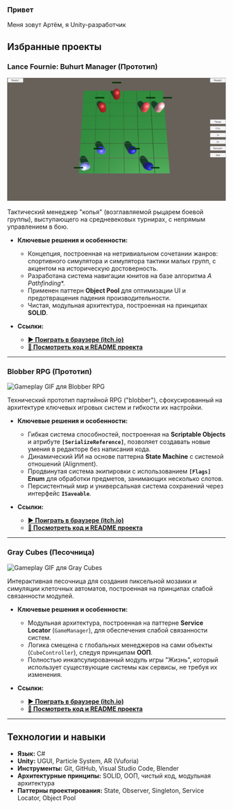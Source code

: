 ### Привет
Меня зовут Артём, я Unity-разработчик

## Избранные проекты

### Lance Fournie: Buhurt Manager (Прототип)

![Gameplay GIF для Lance Fournie](https://github.com/jing3r/jing3r/raw/main/LanceFournie.gif?raw=true)

Тактический менеджер "копья" (возглавляемой рыцарем боевой группы), выступающего на средневековых турнирах, с непрямым управлением в бою.

*   **Ключевые решения и особенности:**
    *   Концепция, построенная на нетривиальном сочетании жанров: спортивного симулятора и симулятора тактики малых групп, с акцентом на историческую достоверность.
    *   Разработана система навигации юнитов на базе алгоритма **A* Pathfinding**.
    *   Применен паттерн **Object Pool** для оптимизации UI и предотвращения падения производительности.
    *   Чистая, модульная архитектура, построенная на принципах **SOLID**.

*   **Ссылки:**
    *   [**▶️ Поиграть в браузере (itch.io)**](https://jing3r.itch.io/lance-fournie)
    *   [**📄 Посмотреть код и README проекта**](https://github.com/jing3r/LanceFournie)

---

### Blobber RPG (Прототип)

![Gameplay GIF для Blobber RPG](https://github.com/jing3r/jing3r/blob/main/Blobber.gif?raw=true)

Технический прототип партийной RPG ("blobber"), сфокусированный на архитектуре ключевых игровых систем и гибкости их настройки.

*   **Ключевые решения и особенности:**
    *   Гибкая система способностей, построенная на **Scriptable Objects** и атрибуте **`[SerializeReference]`**, позволяет создавать новые умения в редакторе без написания кода.
    *   Динамический ИИ на основе паттерна **State Machine** с системой отношений (Alignment).
    *   Продвинутая система экипировки с использованием **`[Flags]` Enum** для обработки предметов, занимающих несколько слотов.
    *   Персистентный мир и универсальная система сохранений через интерфейс **`ISaveable`**.

*   **Ссылки:**
    *   [**▶️ Поиграть в браузере (itch.io)**](https://jing3r.itch.io/blobber)
    *   [**📄 Посмотреть код и README проекта**](https://github.com/jing3r/Blobber)

---

### Gray Cubes (Песочница)

![Gameplay GIF для Gray Cubes](https://github.com/jing3r/jing3r/blob/main/GrayCubes.gif?raw=true)

Интерактивная песочница для создания пиксельной мозаики и симуляции клеточных автоматов, построенная на принципах слабой связанности модулей.

*   **Ключевые решения и особенности:**
    *   Модульная архитектура, построенная на паттерне **Service Locator** (`GameManager`), для обеспечения слабой связанности систем.
    *   Логика смещена с глобальных менеджеров на сами объекты (`CubeController`), следуя принципам **ООП**.
    *   Полностью инкапсулированный модуль игры "Жизнь", который использует существующие системы как сервисы, не требуя их изменения.

*   **Ссылки:**
    *   [**▶️ Поиграть в браузере (itch.io)**](https://jing3r.itch.io/graycubes)
    *   [**📄 Посмотреть код и README проекта**](https://github.com/jing3r/GrayCubes)

---

## Технологии и навыки

*   **Язык:** C#
*   **Unity:** UGUI, Particle System, AR (Vuforia)
*   **Инструменты:** Git, GitHub, Visual Studio Code, Blender
*   **Архитектурные принципы:** SOLID, ООП, чистый код, модульная архитектура
*   **Паттерны проектирования:** State, Observer, Singleton, Service Locator, Object Pool



<!--
**jing3r/jing3r** is a ✨ _special_ ✨ repository because its `README.md` (this file) appears on your GitHub profile.

Here are some ideas to get you started:

- 🔭 I’m currently working on ...
- 🌱 I’m currently learning ...
- 👯 I’m looking to collaborate on ...
- 🤔 I’m looking for help with ...
- 💬 Ask me about ...
- 📫 How to reach me: ...
- 😄 Pronouns: ...
- ⚡ Fun fact: ...
-->
